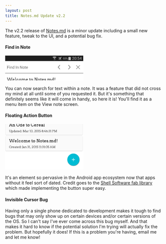 ```yaml
---
layout: post
title: Notes.md Update v2.2
---
```


The v2.2 release of [Notes.md](https://play.google.com/store/apps/details?id=com.jonuy.notesmd) is a minor update including a small new feature, tweak to the UI, and a potential bug fix.

#### Find in Note
<img src="/images/notes-md/notes-md-v22-find.png" alt="v22-find" style="width:50%">

You can now search for text within a note. It was a feature that did not cross my mind at all until some of you requested it. But it's something that definitely seems like it will come in handy, so here it is! You'll find it as a menu item on the View note screen.

#### Floating Action Button
<img src="/images/notes-md/notes-md-v22-fab.png" alt="v22-fab" style="width:50%">

It's an element so pervasive in the Android app ecosystem now that apps without it feel sort of dated. Credit goes to the [Shell Software fab library](https://github.com/shell-software/fab) which made implementing the button super easy.

#### Invisible Cursor Bug
Having only a single phone dedicated to development makes it tough to find bugs that may only show up on certain devices and/or certain versions of the OS. So I can't say I've ever come across this bug myself. And that makes it hard to know if the potential solution I'm trying will actually fix the problem. But hopefully it does! If this is a problem you're having, email me and let me know!